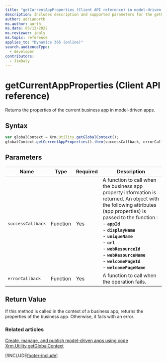 ```yaml
---
title: "getCurrentAppProperties (Client API reference) in model-driven apps| MicrosoftDocs"
description: Includes description and supported parameters for the getCurrentAppProperties method.
author: adrianorth
ms.author: aorth
ms.date: 03/12/2022
ms.reviewer: jdaly
ms.topic: reference
applies_to: "Dynamics 365 (online)"
search.audienceType: 
  - developer
contributors:
  - JimDaly
---
```

# getCurrentAppProperties (Client API reference)



Returns the properties of the current business app in model-driven apps.

## Syntax

```JavaScript
var globalContext = Xrm.Utility.getGlobalContext();
globalContext.getCurrentAppProperties().then(successCallback, errorCallback);
``` 

## Parameters

|Name |Type |Required |Description |
|---|---|---|---|
|`successCallback` |Function |Yes |A function to call when the business app property information is returned. An object with the following attributes (app properties) is passed to the function :<br/>- **`appId`**<br/>- **`displayName`**<br/>- **`uniqueName`**<br/>- **`url`**<br/>- **`webResourceId`**<br/>- **`webResourceName`**<br/>- **`welcomePageId`**<br/>- **`welcomePageName`**|
|`errorCallback` |Function |Yes |A function to call when the operation fails.  |

## Return Value

If this method is called in the context of a business app, returns the properties of the business app. Otherwise, it fails with an error.

### Related articles

[Create, manage, and publish model-driven apps using code](../../../../create-manage-model-driven-apps-using-code.md)   
[Xrm.Utility.getGlobalContext](../getGlobalContext.md) 

[!INCLUDE[footer-include](../../../../../../includes/footer-banner.md)]
